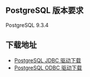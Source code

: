 [^_^]:
    PostgreSQL 驱动下载
    作者：赵育
    时间：20190817
    评审意见
    王涛：时间：
    许建辉：时间：
    市场部：时间：
    

PostgreSQL 版本要求
----
PostgreSQL 9.3.4

下载地址
----
+ [PostgreSQL JDBC 驱动下载][PostgreSQL_jdbc]
+ [PostgreSQL ODBC 驱动下载][PostgreSQL_odbc]

[PostgreSQL_jdbc]:https://jdbc.postgresql.org/download.html
[PostgreSQL_odbc]:https://www.postgresql.org/ftp/odbc/versions/

